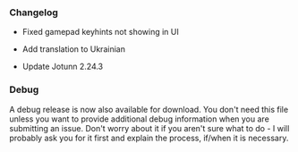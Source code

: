 ### Changelog

* Fixed gamepad keyhints not showing in UI

* Add translation to Ukrainian

* Update Jotunn 2.24.3

### Debug

A debug release is now also available for download. You don't need this file unless you want to provide additional debug information when you are submitting an issue. Don't worry about it if you aren't sure what to do - I will probably ask you for it first and explain the process, if/when it is necessary.
